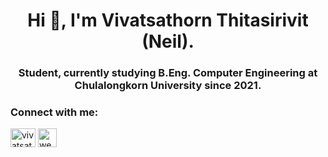 <h1 align="center">Hi 👋, I'm Vivatsathorn Thitasirivit (Neil).</h1>
<h3 align="center">Student, currently studying B.Eng. Computer Engineering at Chulalongkorn University since 2021.</h3>

<h3 align="left">Connect with me:</h3>
<p align="left">
<a href="https://linkedin.com/in/vivatsathorn" target="blank"><img align="center" src="https://raw.githubusercontent.com/rahuldkjain/github-profile-readme-generator/master/src/images/icons/Social/linked-in-alt.svg" alt="vivatsathorn" height="30" width="40" /></a>
<a href="https://vt.md" target="blank"><img align="center" src="https://vt.md/images/favicon.ico" alt="website" height="30" width="30" /></a>
</p>
